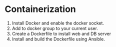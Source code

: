 # Containerization
1. Install Docker and enable the docker socket.
2. Add to docker group to your current user.
3. Create a Dockerfile to install web and DB server
4. Install and build the Dockerfile using Ansible.
